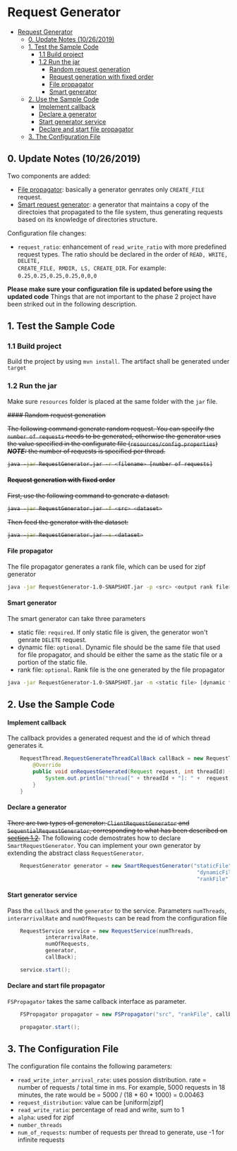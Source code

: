 # Request Generator
- [Request Generator](#request-generator)
  - [0. Update Notes (10/26/2019)](#0-update-notes-10262019)
  - [1. Test the Sample Code](#1-test-the-sample-code)
    - [1.1 Build project](#11-build-project)
    - [1.2 Run the jar](#12-run-the-jar)
      - [Random request generation](#random-request-generation)
      - [Request generation with fixed order](#request-generation-with-fixed-order)
      - [File propagator](#file-propagator)
      - [Smart generator](#smart-generator)
  - [2. Use the Sample Code](#2-use-the-sample-code)
      - [Implement callback](#implement-callback)
      - [Declare a generator](#declare-a-generator)
      - [Start generator service](#start-generator-service)
      - [Declare and start file propagator](#declare-and-start-file-propagator)
  - [3. The Configuration File](#3-the-configuration-file)

## 0. Update Notes (10/26/2019)

Two components are added:

* [File propagator](#file-propagator): basically a generator genrates only <code>CREATE_FILE</code> request.
* [Smart request generator](#smart-generator): a generator that maintains a copy of the directoies that propagated to the file system, thus generating requests based on its knowledge of directories structure.

Configuration file changes:

* <code>request_ratio</code>: enhancement of <code>read_write_ratio</code> with more predefined request types. The ratio should be declared in the order of <code>READ, WRITE, DELETE, CREATE_FILE, RMDIR, LS, CREATE_DIR</code>. For example: <code>0.25,0.25,0.25,0.25,0,0,0</code>


**Please make sure your configuration file is updated before using the updated code** Things that are not important to the phase 2 project have been striked out in the following description.

## 1. Test the Sample Code

### 1.1 Build project

Build the project by using <code>mvn install</code>. The artifact shall be generated under <code>target</code>

### 1.2 Run the jar

Make sure <code>resources</code> folder is placed at the same folder with the <code>jar</code> file.

<del>
#### Random request generation

The following command generate random request. You can specify the <code>number of requests</code> needs to be generated, otherwise the generator uses the value specified in the configurate file (<code>resources/config.properties</code>) ***NOTE:*** the number of requests is specified per thread.

```bash
java -jar RequestGenerator.jar -r <filename> [number of requests]
```

#### Request generation with fixed order

First, use the following command to generate a dataset.

```bash
java -jar RequestGenerator.jar -f <src> <dataset>
```

Then feed the generator with the dataset: 

```bash
java -jar RequestGenerator.jar -s <dataset>
```
</del>

#### File propagator

The file propagator generates a rank file, which can be used for zipf generator

```bash
java -jar RequestGenerator-1.0-SNAPSHOT.jar -p <src> <output rank file>
```

#### Smart generator

The smart generator can take three parameters

* static file: <code>required</code>. If only static file is given, the generator won't genrate <code>DELETE</code> request.
* dynamic file: <code>optional</code>. Dynamic file should be the same file that used for file propagator, and should be either the same as the static file or a portion of the static file.
* rank file: <code>optional</code>. Rank file is the one generated by the file propagator

```bash
java -jar RequestGenerator-1.0-SNAPSHOT.jar -m <static file> [dynamic file] [rank file]
```


## 2. Use the Sample Code

#### Implement callback

The callback provides a generated request and the id of which thread generates it.

```java
    RequestThread.RequestGenerateThreadCallBack callBack = new RequestThread.RequestGenerateThreadCallBack() {
        @Override
        public void onRequestGenerated(Request request, int threadId) {
            System.out.println("thread[" + threadId + "]: " +  request);
        }
    }
```

#### Declare a generator

<del>There are two types of generator: <code>ClientRequestGenerator</code> and <code>SequentialRequestGenerator</code>, corresponding to what has been described on [section 1.2](#12-run-the-jar).</del> The following code demostrates how to declare <code>SmartRequestGenerator</code>. You can implement your own generator by extending the abstract class <code>RequestGenerator</code>.

```java
    RequestGenerator generator = new SmartRequestGenerator("staticFile", 
                                                            "dynamicFile", 
                                                            "rankFile");
```

#### Start generator service

Pass the <code>callback</code> and the <code>generator</code> to the service. Parameters <code>numThreads</code>, <code>interarrivalRate</code> and <code>numOfRequests</code> can be read from the configuration file

```java        
    RequestService service = new RequestService(numThreads,
            interarrivalRate,
            numOfRequests,
            generator,
            callBack);

    service.start();
```

#### Declare and start file propagator

<code>FSPropagator</code> takes the same callback interface as parameter.

```java        
    FSPropagator propagator = new FSPropagator("src", "rankFile", callback);

    propagator.start();
```

## 3. The Configuration File

The configuration file contains the following parameters:

* <code>read_write_inter_arrival_rate</code>: uses possion distribution. rate = number of requests / total time in ms. For example, 5000 requests in 18 minutes, the rate would be = 5000 / (18 * 60 * 1000) = 0.00463
* <code>request_distribution</code>: value can be [uniform|zipf]
* <code>read_write_ratio</code>: percentage of read and write, sum to 1
* <code>alpha</code>: used for zipf
* <code>number_threads</code>
* <code>num_of_requests</code>: number of requests per thread to generate, use -1 for infinite requests

